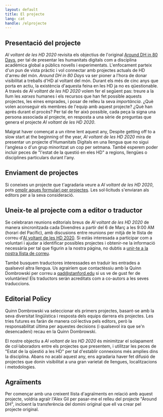 ```yaml
---
layout: default
title: El projecte
lang: cat
handle: /elprojecte
---
```


## Presentació del projecte
*Al voltant de les HD 2020* revisita els objectius de l'original <a href="https://github.com/elotroalex/arounddh">Around DH in 80 Days</a>, per tal de presentar les humanitats digitals com a disciplina acadèmica global a públics novells i experimentats. L'enfocament parteix d'un pun de vista pràctic i vol connectar amb projectes actuals de HD d'arreu del món. *Around DH in 80 Days* va ser pioner a l'hora de donar visibilitat a treballs d'HD al voltant del món. Durant els més de cinc anys que porta en actiu, la existència d'aquesta feina en les HD ja no es qüestionable. A través de <em>Al voltant de les HD 2020</em> volem fer el següent pas: treure a la llum les <em>xarxes</em> humanes i els recursos que han fet possible aquests projectes, les eines emprades, i posar de relleu la seva <em>importància</em>. ¿Què volen aconseguir els membres de l'equip amb aquest projecte? ¿Què han aprés durant el procès? Per tal de fer això possible, cada peça la signa una persona associada al projecte, en resposta a una sèrie de preguntas que genera el projecte *Al voltant de les HD 2020*.

Malgrat haver començat a un ritme lent aquest any, Despite getting off to a slow start at the beginning of the year, *Al voltant de les HD 2020* mira de presentar un projecte d'Humanitats Digitals en una llengua que no sigui l'anglesa o d'un grup minoritzat un cop per setmana. També esperem poder incluir peces de "l'estat de la questió en eles HD" a regions, llengües o disciplines particulars durant l'any.

## Enviament de projectes
Si coneixes un projecte que t'agradaria veure a *Al voltant de les HD 2020*, pots [omplir aques formulari per projectes](https://forms.gle/b6EeaCph2bBWREEx8). Les sol·licituds s'enviaran als editors per a la seva consideració.

## Uneix-te al projecte com a editor o traductor
Se celebraran reunions editorials breus de *Al voltant de les HD 2020* de manera sincronitzada cada Divendres a partir del 6 de Març a les 9:00 AM (horari del Pacífic), amb discusions entre reunions per mitjà de le llista de correu d'[Al voltant de les HD 2020](https://mailman.stanford.edu/mailman/listinfo/around-dh-2020). Si estàs interesada a participar com a voluntari i ajudar a identificar possibles projectes i obtenir-ne la informació necessària per tal que figurin a la nostra pàgina, no dubtis a [unir-te a la nostra llista de correu](https://mailman.stanford.edu/mailman/listinfo/around-dh-2020).

També busquem traductores interessades en traduir les entrades a qualsevol altra llengua. Us agrairíem que contactèssiu amb la  Quinn Dombrowski per correu a qad@stanford.edu si us ve de gust fer de voluntàries! Els traductors seràn acreditats com a co-autors a les seves traduccions.


## Editorial Policy
Quinn Dombrowski va seleccionar els primers projectes, basant-se amb la seva diversitat lingüística i resposta dels equips darrera els projectes. Les tries futures es faràn de manera col·lectiva pels editors, però la responsabilitat última per aquestes decisions (i qualsevol ira que se'n desencadeni) recau en la Quinn Dombrowski. 

El nostre objectiu a *Al voltant de les HD 2020* és minimitzar el solapament de col·laboradors entre els projectes que presentem, i utilitzar les peces de "Estat de la qüestió a les HD" per tal d'establir connexions més amplies dins la disciplina. Abans no acabi aquest any, ens agradaria haver fet difusió de projectes que donin visibilitat a una gran varietat de llengues, localitzacions i metodologies.

## Agraïments
Per començar amb una creixent llista d'agraïments en relació amb aquest projecte, voldria agraïr l'Alex Gil per pasar-me el relleu del projecte "Around DH", incloent la transferència del domini original que ell va crear pel projecte original.
